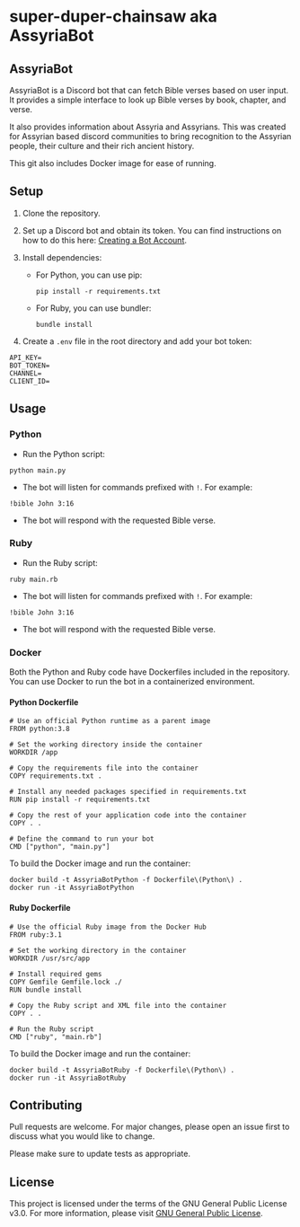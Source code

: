 # super-duper-chainsaw aka AssyriaBot

## AssyriaBot

AssyriaBot is a Discord bot that can fetch Bible verses based on user input. It provides a simple interface to look up Bible verses by book, chapter, and verse.

It also provides information about Assyria and Assyrians. This was created for Assyrian based discord communities to bring recognition to the Assyrian people, their culture and their rich ancient history.

This git also includes Docker image for ease of running.

## Setup

1. Clone the repository.

2. Set up a Discord bot and obtain its token. You can find instructions on how to do this here: [Creating a Bot Account](https://discord.com/developers).

3. Install dependencies:
   - For Python, you can use pip:
     ```
     pip install -r requirements.txt
     ```
   - For Ruby, you can use bundler:
     ```
     bundle install
     ```

4. Create a `.env` file in the root directory and add your bot token:

```
API_KEY=
BOT_TOKEN=
CHANNEL=
CLIENT_ID=
```

## Usage

### Python

- Run the Python script:

```
python main.py
```

- The bot will listen for commands prefixed with `!`. For example:

```
!bible John 3:16
```


- The bot will respond with the requested Bible verse.

### Ruby

- Run the Ruby script:

```
ruby main.rb
```

- The bot will listen for commands prefixed with `!`. For example:

```
!bible John 3:16
```

- The bot will respond with the requested Bible verse.

### Docker

Both the Python and Ruby code have Dockerfiles included in the repository. You can use Docker to run the bot in a containerized environment.

#### Python Dockerfile

```
# Use an official Python runtime as a parent image
FROM python:3.8

# Set the working directory inside the container
WORKDIR /app

# Copy the requirements file into the container
COPY requirements.txt .

# Install any needed packages specified in requirements.txt
RUN pip install -r requirements.txt

# Copy the rest of your application code into the container
COPY . .

# Define the command to run your bot
CMD ["python", "main.py"]
```

To build the Docker image and run the container:

```
docker build -t AssyriaBotPython -f Dockerfile\(Python\) .
docker run -it AssyriaBotPython
```

#### Ruby Dockerfile

```
# Use the official Ruby image from the Docker Hub
FROM ruby:3.1

# Set the working directory in the container
WORKDIR /usr/src/app

# Install required gems
COPY Gemfile Gemfile.lock ./
RUN bundle install

# Copy the Ruby script and XML file into the container
COPY . .

# Run the Ruby script
CMD ["ruby", "main.rb"]
```

To build the Docker image and run the container:

```
docker build -t AssyriaBotRuby -f Dockerfile\(Python\) .
docker run -it AssyriaBotRuby
```

## Contributing

Pull requests are welcome. For major changes, please open an issue first to discuss what you would like to change.

Please make sure to update tests as appropriate.

## License

This project is licensed under the terms of the GNU General Public License v3.0. For more information, please visit [GNU General Public License](https://www.gnu.org/licenses/gpl-3.0.html).
